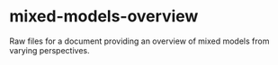 # mixed-models-overview
Raw files for a document providing an overview of mixed models from varying perspectives.
